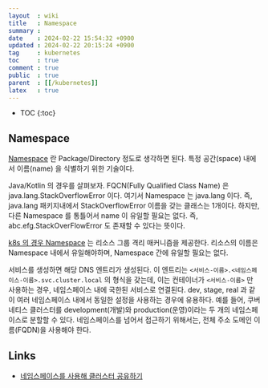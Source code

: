 ```yaml
---
layout  : wiki
title   : Namespace
summary : 
date    : 2024-02-22 15:54:32 +0900
updated : 2024-02-22 20:15:24 +0900
tag     : kubernetes
toc     : true
comment : true
public  : true
parent  : [[/kubernetes]]
latex   : true
---
```

* TOC
{:toc}
 
## Namespace

[Namespace](https://en.wikipedia.org/wiki/Namespace) 란 Package/Directory 정도로 생각하면 된다. 특정 공간(space) 내에서 이름(name) 을 식별하기 위한 기술이다.

Java/Kotlin 의 경우를 살펴보자. FQCN(Fully Qualified Class Name) 은 java.lang.StackOverflowError 이다. 여기서 Namespace 는 java.lang 이다. 즉, java.lang 패키지내에서 StackOverflowError 이름을 갖는 클래스는 1개이다.
하지만, 다른 Namespace 를 통틀어서 name 이 유일할 필요는 없다. 즉, abc.efg.StackOverFlowError 도 존재할 수 있다는 뜻이다.

[k8s 의 경우 Namespace](https://kubernetes.io/ko/docs/concepts/overview/working-with-objects/namespaces/) 는 리소스 그룹 격리 매커니즘을 제공한다. 리소스의 이름은 Namespace 내에서 유일해야하며, Namespace 간에 유일할 필요는 없다.

서비스를 생성하면 해당 DNS 엔트리가 생성된다. 이 엔트리는 `<서비스-이름>.<네임스페이스-이름>.svc.cluster.local` 의 형식을 갖는데, 이는 컨테이너가 `<서비스-이름>` 만 사용하는 경우, 네임스페이스 내에 국한된 서비스로 연결된다. dev, stage, real 과 같이 여러 네임스페이스 내에서 동일한 설정을 사용하는 경우에 유용하다.
예를 들어, 쿠버네티스 클러스터를 development(개발)와 production(운영)이라는 두 개의 네임스페이스로 분할할 수 있다. 네임스페이스를 넘어서 접근하기 위해서는, 전체 주소 도메인 이름(FQDN)을 사용해야 한다. 

## Links

- [네임스페이스를 사용해 클러스터 공유하기](https://kubernetes.io/ko/docs/tasks/administer-cluster/namespaces/#%EC%83%88-%EB%84%A4%EC%9E%84%EC%8A%A4%ED%8E%98%EC%9D%B4%EC%8A%A4-%EC%83%9D%EC%84%B1%ED%95%98%EA%B8%B0)